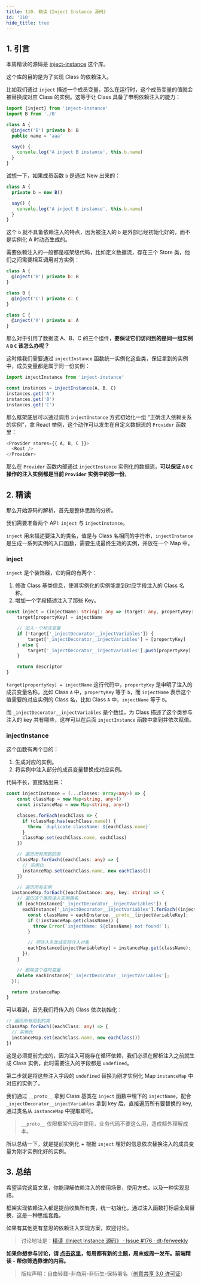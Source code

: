 ```yaml
---
title: 110. 精读《Inject Instance 源码》
id: '110'
hide_title: true
---
```


## 1. 引言

本周精读的源码是 [inject-instance](https://github.com/ascoders/inject-instance) 这个库。

这个库的目的是为了实现 Class 的依赖注入。

比如我们通过 `inject` 描述一个成员变量，那么在运行时，这个成员变量的值就会被替换成对应 Class 的实例。这等于让 Class 具备了申明依赖注入的能力：

```js
import {inject} from 'inject-instance'
import B from './B'

class A {
  @inject('B') private b: B
  public name = 'aaa'

  say() {
    console.log('A inject B instance', this.b.name)
  }
}
```

试想一下，如果成员函数 `b` 是通过 New 出来的：

```js
class A {
  private b = new B()

  say() {
    console.log('A inject B instance', this.b.name)
  }
}
```

这个 `b` 就不具备依赖注入的特点，因为被注入的 `b` 是外部已经初始化好的，而不是实例化 A 时动态生成的。

需要依赖注入的一般都是框架级代码，比如定义数据流，存在三个 Store 类，他们之间需要相互调用对方实例：

```js
class A {
  @inject('B') private b: B
}

class B {
  @inject('C') private c: C
}

class C {
  @inject('A') private a: A
}
```

那么对于引用了数据流 A、B、C 的三个组件，**要保证它们访问到的是同一组实例 `A` `B` `C` 该怎么办呢？**

这时候我们需要通过 `injectInstance` 函数统一实例化这些类，保证拿到的实例中，成员变量都是属于同一份实例：

```js
import injectInstance from 'inject-instance'

const instances = injectInstance(A, B, C)
instances.get('A')
instances.get('B')
instances.get('C')
```

那么框架底层可以通过调用 `injectInstance` 方式初始化一组 “正确注入依赖关系的实例”，拿 React 举例，这个动作可以发生在自定义数据流的 `Provider` 函数里：

```js
<Provider stores={{ A, B, C }}>
  <Root />
</Provider>
```

那么在 `Provider` 函数内部通过 `injectInstance` 实例化的数据流，**可以保证 `A` `B` `C` 操作的注入实例都是当前 `Provider` 实例中的那一份**。

## 2. 精读

那么开始源码的解析，首先是整体思路的分析。

我们需要准备两个 API: `inject` 与 `injectInstance`。

`inject` 用来描述要注入的类名，值是与 Class 名相同的字符串，`injectInstance` 是生成一系列实例的入口函数，需要生成最终生效的实例，并放在一个 Map 中。

### inject

`inject` 是个装饰器，它的目的有两个：

1. 修改 Class 基类信息，使其实例化的实例能拿到对应字段注入的 Class 名称。
2. 增加一个字段描述注入了那些 Key。

```ts
const inject = (injectName: string): any => (target: any, propertyKey: string, descriptor: PropertyDescriptor): any => {
    target[propertyKey] = injectName

    // 加入一个标注变量
    if (!target['_injectDecorator__injectVariables']) {
        target['_injectDecorator__injectVariables'] = [propertyKey]
    } else {
        target['_injectDecorator__injectVariables'].push(propertyKey)
    }

    return descriptor
}
```

`target[propertyKey] = injectName` 这行代码中，`propertyKey` 是申明了注入的成员变量名称，比如 Class `A` 中，`propertyKey` 等于 `b`，而 `injectName` 表示这个值需要的对应实例的 Class 名，比如 Class `A` 中，`injectName` 等于 `B`。

而 `_injectDecorator__injectVariables` 是个数组，为 Class 描述了这个类参与注入的 key 共有哪些，这样可以在后面 `injectInstance` 函数中拿到并依次赋值。

### injectInstance

这个函数有两个目的：

1. 生成对应的实例。
2. 将实例中注入部分的成员变量替换成对应实例。

代码不长，直接贴出来：

```ts
const injectInstance = (...classes: Array<any>) => {
    const classMap = new Map<string, any>()
    const instanceMap = new Map<string, any>()

    classes.forEach(eachClass => {
      if (classMap.has(eachClass.name)) {
        throw `duplicate className: ${eachClass.name}`
      }
      classMap.set(eachClass.name, eachClass)
    })

    // 遍历所有用到的类
    classMap.forEach((eachClass: any) => {
      // 实例化
      instanceMap.set(eachClass.name, new eachClass())
    })

    // 遍历所有实例
  instanceMap.forEach((eachInstance: any, key: string) => {
    // 遍历这个类的注入实例类名
    if (eachInstance['_injectDecorator__injectVariables']) {
      eachInstance['_injectDecorator__injectVariables'].forEach((injectVariableKey: string) => {
        const className = eachInstance.__proto__[injectVariableKey];
        if (!instanceMap.get(className)) {
          throw Error(`injectName: ${className} not found!`);
        }

        // 把注入名改成实际注入对象
        eachInstance[injectVariableKey] = instanceMap.get(className);
      });
    }

    // 删除这个临时变量
    delete eachInstance['_injectDecorator__injectVariables'];
  });

  return instanceMap
}
```

可以看到，首先我们将传入的 Class 依次初始化：

```ts
// 遍历所有用到的类
classMap.forEach((eachClass: any) => {
  // 实例化
  instanceMap.set(eachClass.name, new eachClass())
})
```

这是必须提前完成的，因为注入可能存在循环依赖，我们必须在解析注入之前就生成 Class 实例，此时需要注入的字段都是 `undefined`。

第二步就是将这些注入字段的 `undefined` 替换为刚才实例化 Map `instanceMap` 中对应的实例了。

我们通过 `__proto__` 拿到 Class 基类在 `inject` 函数中埋下的 `injectName`，配合 `_injectDecorator__injectVariables` 拿到 key 后，直接遍历所有要替换的 key, 通过类名从 `instanceMap` 中提取即可。

> `__proto__` 仅限框架代码中使用，业务代码不要这么用，造成额外理解成本。

所以总结一下，就是提前实例化 + 根据 `inject` 埋好的信息依次替换注入的成员变量为刚才实例化好的实例。

## 3. 总结

希望读完这篇文章，你能理解依赖注入的使用场景，使用方式，以及一种实现思路。

框架实现依赖注入都是提前收集所有类，统一初始化，通过注入函数打标后全局替换，这是一种思维套路。

如果有其他更有意思的依赖注入实现方案，欢迎讨论。

> 讨论地址是：[精读《Inject Instance 源码》 · Issue #176 · dt-fe/weekly](https://github.com/dt-fe/weekly/issues/176)

**如果你想参与讨论，请 [点击这里](https://github.com/dt-fe/weekly)，每周都有新的主题，周末或周一发布。前端精读 - 帮你筛选靠谱的内容。**

> 版权声明：自由转载-非商用-非衍生-保持署名（[创意共享 3.0 许可证](https://creativecommons.org/licenses/by-nc-nd/3.0/deed.zh)）
